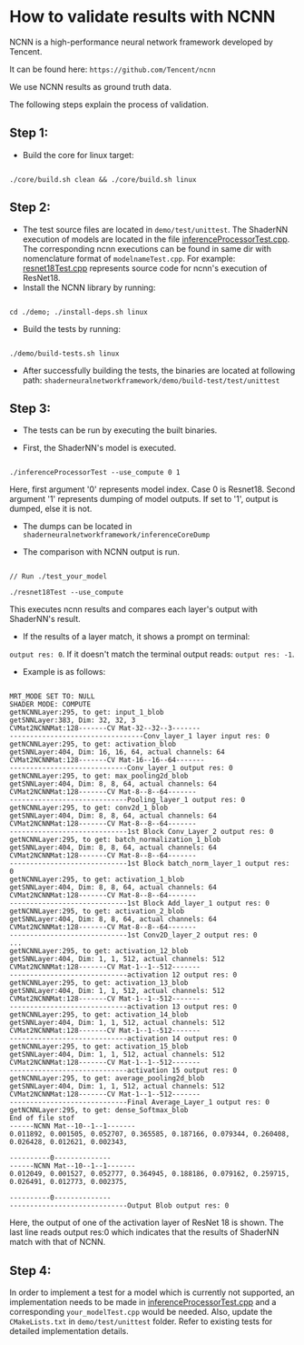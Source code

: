 
#  How to validate results with NCNN

  

NCNN is a high-performance neural network framework developed by Tencent.

It can be found here: `https://github.com/Tencent/ncnn`

We use NCNN results as ground truth data.

The following steps explain the process of validation.

  

##  Step 1:

- Build the core for linux target:

```

./core/build.sh clean && ./core/build.sh linux

```

  

##  Step 2:

- The test source files are located in `demo/test/unittest`. The ShaderNN execution of models are located in the file [inferenceProcessorTest.cpp](../../demo/test/unittest/inferenceProcessorTest.cpp). The corresponding ncnn executions can be found in same dir with nomenclature format of `modelnameTest.cpp`. For example: [resnet18Test.cpp](../../demo/test/unittest/resnet18Test.cpp) represents source code for ncnn's execution of ResNet18.
- Install the NCNN library by running:

```

cd ./demo; ./install-deps.sh linux

```

- Build the tests by running:

```

./demo/build-tests.sh linux

```

- After successfully building the tests, the binaries are located at following path: `shaderneuralnetworkframework/demo/build-test/test/unittest`

  

##  Step 3:

- The tests can be run by executing the built binaries.

- First, the ShaderNN's model is executed.

```

./inferenceProcessorTest --use_compute 0 1

```

Here, first argument '0' represents model index. Case 0 is Resnet18. Second argument '1' represents dumping of model outputs. If set to '1', output is dumped, else it is not.

- The dumps can be located in `shaderneuralnetworkframework/inferenceCoreDump`

- The comparison with NCNN output is run.

```

// Run ./test_your_model

./resnet18Test --use_compute

```

This executes ncnn results and compares each layer's output with ShaderNN's result.

- If the results of a layer match, it shows a prompt on terminal:

`output res: 0`. If it doesn't match the terminal output reads: `output res: -1`.

- Example is as follows:

```

MRT_MODE SET TO: NULL
SHADER MODE: COMPUTE
getNCNNLayer:295, to get: input_1_blob
getSNNLayer:383, Dim: 32, 32, 3
CVMat2NCNNMat:128-------CV Mat-32--32--3-------
---------------------------------Conv_layer_1 layer input res: 0
getNCNNLayer:295, to get: activation_blob
getSNNLayer:404, Dim: 16, 16, 64, actual channels: 64
CVMat2NCNNMat:128-------CV Mat-16--16--64-------
-----------------------------Conv_layer_1 output res: 0
getNCNNLayer:295, to get: max_pooling2d_blob
getSNNLayer:404, Dim: 8, 8, 64, actual channels: 64
CVMat2NCNNMat:128-------CV Mat-8--8--64-------
-----------------------------Pooling_layer_1 output res: 0
getNCNNLayer:295, to get: conv2d_1_blob
getSNNLayer:404, Dim: 8, 8, 64, actual channels: 64
CVMat2NCNNMat:128-------CV Mat-8--8--64-------
-----------------------------1st Block Conv_Layer_2 output res: 0
getNCNNLayer:295, to get: batch_normalization_1_blob
getSNNLayer:404, Dim: 8, 8, 64, actual channels: 64
CVMat2NCNNMat:128-------CV Mat-8--8--64-------
-----------------------------1st Block batch_norm_layer_1 output res: 0
getNCNNLayer:295, to get: activation_1_blob
getSNNLayer:404, Dim: 8, 8, 64, actual channels: 64
CVMat2NCNNMat:128-------CV Mat-8--8--64-------
-----------------------------1st Block Add_layer_1 output res: 0
getNCNNLayer:295, to get: activation_2_blob
getSNNLayer:404, Dim: 8, 8, 64, actual channels: 64
CVMat2NCNNMat:128-------CV Mat-8--8--64-------
-----------------------------1st Conv2D_layer_2 output res: 0
...
getNCNNLayer:295, to get: activation_12_blob
getSNNLayer:404, Dim: 1, 1, 512, actual channels: 512
CVMat2NCNNMat:128-------CV Mat-1--1--512-------
-----------------------------activation 12 output res: 0
getNCNNLayer:295, to get: activation_13_blob
getSNNLayer:404, Dim: 1, 1, 512, actual channels: 512
CVMat2NCNNMat:128-------CV Mat-1--1--512-------
-----------------------------activation 13 output res: 0
getNCNNLayer:295, to get: activation_14_blob
getSNNLayer:404, Dim: 1, 1, 512, actual channels: 512
CVMat2NCNNMat:128-------CV Mat-1--1--512-------
-----------------------------activation 14 output res: 0
getNCNNLayer:295, to get: activation_15_blob
getSNNLayer:404, Dim: 1, 1, 512, actual channels: 512
CVMat2NCNNMat:128-------CV Mat-1--1--512-------
-----------------------------activation 15 output res: 0
getNCNNLayer:295, to get: average_pooling2d_blob
getSNNLayer:404, Dim: 1, 1, 512, actual channels: 512
CVMat2NCNNMat:128-------CV Mat-1--1--512-------
-----------------------------Final Average_Layer_1 output res: 0
getNCNNLayer:295, to get: dense_Softmax_blob
End of file stof
------NCNN Mat--10--1--1-------
0.011892, 0.001505, 0.052707, 0.365585, 0.187166, 0.079344, 0.260408, 0.026428, 0.012621, 0.002343, 

----------0--------------
------NCNN Mat--10--1--1-------
0.012049, 0.001527, 0.052777, 0.364945, 0.188186, 0.079162, 0.259715, 0.026491, 0.012773, 0.002375, 

----------0--------------
-----------------------------Output Blob output res: 0

```

Here, the output of one of the activation layer of ResNet 18 is shown. The last line reads output res:0 which indicates that the results of ShaderNN match with that of NCNN.

  

##  Step 4:

In order to implement a test for a model which is currently not supported, an implementation needs to be made in [inferenceProcessorTest.cpp](../../demo/test/unittest/inferenceProcessorTest.cpp) and a corresponding `your_modelTest.cpp` would be needed. Also, update the `CMakeLists.txt` in `demo/test/unittest` folder. Refer to existing tests for detailed implementation details.
